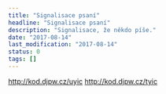 ```yaml
---
title: "Signalisace psaní"
headline: "Signalisace psaní"
description: "Signalisace, že někdo píše."
date: "2017-08-14"
last_modification: "2017-08-14"
status: 0
tags: []
---
```


http://kod.djpw.cz/uyic
http://kod.djpw.cz/tyic